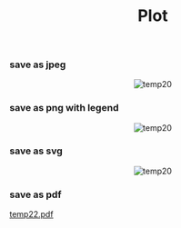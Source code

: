 <h1 align="center">Plot </h1>  <br/>
<h3>save as jpeg </h3>

<div align ="center">
  <img src="https://github.com/Faisal786111/R-programming/assets/124188437/34daafe7-6534-4367-8f96-a4f9920737e0" alt="temp20">
</div>


<h3>save as png with legend </h3>
<p align="center">
  <img src="https://github.com/Faisal786111/R-programming/assets/124188437/40ed49bf-e50f-4ce9-a454-6afb85736c8c" alt="temp20">
</p>


<h3>save as svg </h3>
<div align="center">
  <img src="https://github.com/Faisal786111/R-programming/assets/124188437/4f19fe0c-a939-4bc4-9d15-cc75f2a6b7ff" alt="temp20">
</div>

<h3>save as pdf </h3>

[temp22.pdf](https://github.com/Faisal786111/R-programming/files/12615351/temp22.pdf)
